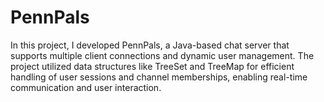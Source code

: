 # PennPals
In this project, I developed PennPals, a Java-based chat server that supports multiple client connections and dynamic user management. The project utilized data structures like TreeSet and TreeMap for efficient handling of user sessions and channel memberships, enabling real-time communication and user interaction.
